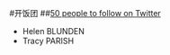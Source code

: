 #开饭团
##[50 people to follow on Twitter](http://c4lpt.co.uk/learning-resources/top-100-tweeters/)

* Helen BLUNDEN
* Tracy PARISH